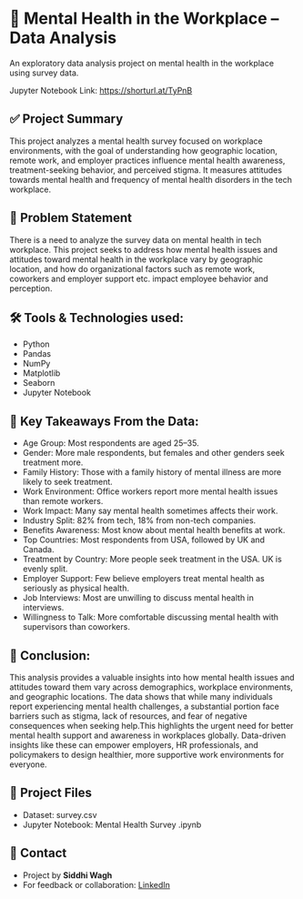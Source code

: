 # 🧠 Mental Health in the Workplace – Data Analysis
An exploratory data analysis project on mental health in the workplace using survey data.

Jupyter Notebook Link: https://shorturl.at/TyPnB

## ✅ **Project Summary**

This project analyzes a mental health survey focused on workplace environments, with the goal of understanding how geographic location, remote work, and employer practices influence mental health awareness, treatment-seeking behavior, and perceived stigma. It measures attitudes towards mental health and frequency of mental health disorders in the tech workplace.

## 🧾 **Problem Statement**

There is a need to analyze the survey data on mental health in tech workplace. This project seeks to address how mental health issues and attitudes toward mental health in the workplace vary by geographic location, and how do organizational factors such as remote work, coworkers and employer support etc. impact employee behavior and perception.

## 🛠️ **Tools & Technologies used:**

- Python
- Pandas
- NumPy
- Matplotlib
- Seaborn
- Jupyter Notebook

## 🔑 **Key Takeaways From the Data:**
- Age Group: Most respondents are aged 25–35.
- Gender: More male respondents, but females and other genders seek treatment more.
- Family History: Those with a family history of mental illness are more likely to seek treatment.
- Work Environment: Office workers report more mental health issues than remote workers.
- Work Impact: Many say mental health sometimes affects their work.
- Industry Split: 82% from tech, 18% from non-tech companies.
- Benefits Awareness: Most know about mental health benefits at work.
- Top Countries: Most respondents from USA, followed by UK and Canada.
- Treatment by Country: More people seek treatment in the USA. UK is evenly split.
- Employer Support: Few believe employers treat mental health as seriously as physical health.
- Job Interviews: Most are unwilling to discuss mental health in interviews.
- Willingness to Talk: More comfortable discussing mental health with supervisors than coworkers.

## 🏁 **Conclusion:**

This analysis provides a valuable insights into how mental health issues and attitudes toward them vary across demographics, workplace environments, and geographic locations. The data shows that while many individuals report experiencing mental health challenges, a substantial portion face barriers such as stigma, lack of resources, and fear of negative consequences when seeking help.This highlights the urgent need for better mental health support and awareness in workplaces globally. Data-driven insights like these can empower employers, HR professionals, and policymakers to design healthier, more supportive work environments for everyone.

## 📄 **Project Files**
- Dataset: survey.csv
- Jupyter Notebook: Mental Health Survey .ipynb

## 💬 **Contact**
- Project by **Siddhi Wagh**
- For feedback or collaboration: [LinkedIn](https://www.linkedin.com/in/siddhi-wagh-343489169/)
